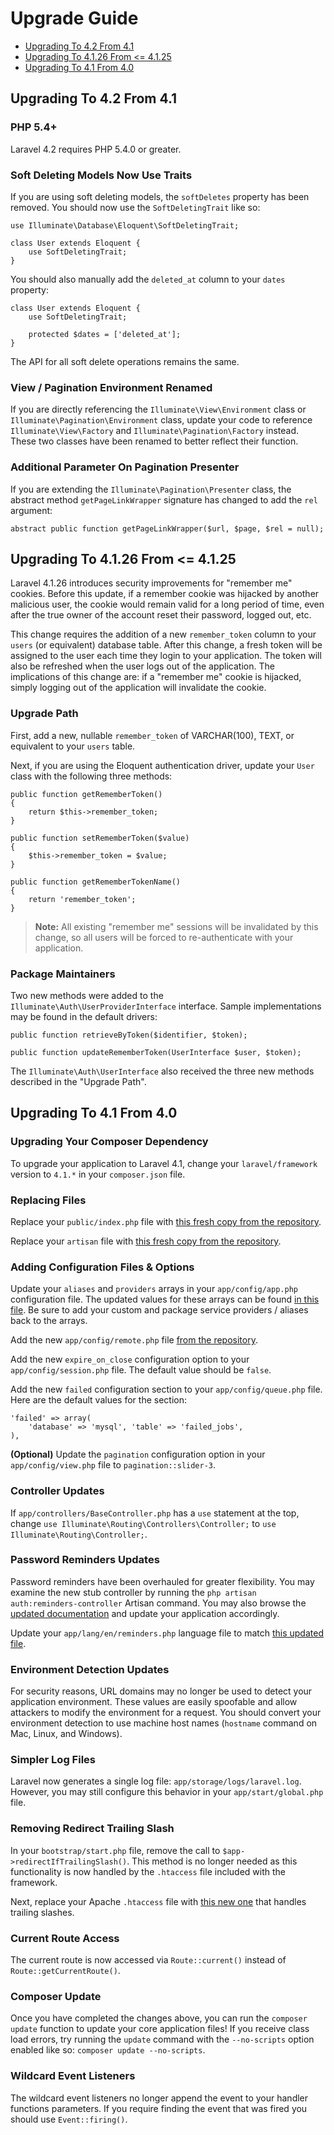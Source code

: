 # Upgrade Guide

- [Upgrading To 4.2 From 4.1](#upgrade-4.2)
- [Upgrading To 4.1.26 From <= 4.1.25](#upgrade-4.1.26)
- [Upgrading To 4.1 From 4.0](#upgrade-4.1)

<a name="upgrade-4.2"></a>
## Upgrading To 4.2 From 4.1

### PHP 5.4+

Laravel 4.2 requires PHP 5.4.0 or greater.

### Soft Deleting Models Now Use Traits

If you are using soft deleting models, the `softDeletes` property has been removed. You should now use the `SoftDeletingTrait` like so:

	use Illuminate\Database\Eloquent\SoftDeletingTrait;

	class User extends Eloquent {
		use SoftDeletingTrait;
	}

You should also manually add the `deleted_at` column to your `dates` property:

	class User extends Eloquent {
		use SoftDeletingTrait;

		protected $dates = ['deleted_at'];
	}

The API for all soft delete operations remains the same.

### View / Pagination Environment Renamed

If you are directly referencing the `Illuminate\View\Environment` class or `Illuminate\Pagination\Environment` class, update your code to reference `Illuminate\View\Factory` and `Illuminate\Pagination\Factory` instead. These two classes have been renamed to better reflect their function.

### Additional Parameter On Pagination Presenter

If you are extending the `Illuminate\Pagination\Presenter` class, the abstract method `getPageLinkWrapper` signature has changed to add the `rel` argument:

	abstract public function getPageLinkWrapper($url, $page, $rel = null);

<a name="upgrade-4.1.26"></a>
## Upgrading To 4.1.26 From <= 4.1.25

Laravel 4.1.26 introduces security improvements for "remember me" cookies. Before this update, if a remember cookie was hijacked by another malicious user, the cookie would remain valid for a long period of time, even after the true owner of the account reset their password, logged out, etc.

This change requires the addition of a new `remember_token` column to your `users` (or equivalent) database table. After this change, a fresh token will be assigned to the user each time they login to your application. The token will also be refreshed when the user logs out of the application. The implications of this change are: if a "remember me" cookie is hijacked, simply logging out of the application will invalidate the cookie.

### Upgrade Path

First, add a new, nullable `remember_token` of VARCHAR(100), TEXT, or equivalent to your `users` table.

Next, if you are using the Eloquent authentication driver, update your `User` class with the following three methods:

	public function getRememberToken()
	{
		return $this->remember_token;
	}

	public function setRememberToken($value)
	{
		$this->remember_token = $value;
	}

	public function getRememberTokenName()
	{
		return 'remember_token';
	}

> **Note:** All existing "remember me" sessions will be invalidated by this change, so all users will be forced to re-authenticate with your application.

### Package Maintainers

Two new methods were added to the `Illuminate\Auth\UserProviderInterface` interface. Sample implementations may be found in the default drivers:

	public function retrieveByToken($identifier, $token);

	public function updateRememberToken(UserInterface $user, $token);

The `Illuminate\Auth\UserInterface` also received the three new methods described in the "Upgrade Path".

<a name="upgrade-4.1"></a>
## Upgrading To 4.1 From 4.0

### Upgrading Your Composer Dependency

To upgrade your application to Laravel 4.1, change your `laravel/framework` version to `4.1.*` in your `composer.json` file.

### Replacing Files

Replace your `public/index.php` file with [this fresh copy from the repository](https://github.com/laravel/laravel/blob/master/public/index.php).

Replace your `artisan` file with [this fresh copy from the repository](https://github.com/laravel/laravel/blob/master/artisan).

### Adding Configuration Files & Options

Update your `aliases` and `providers` arrays in your `app/config/app.php` configuration file. The updated values for these arrays can be found [in this file](https://github.com/laravel/laravel/blob/master/app/config/app.php). Be sure to add your custom and package service providers / aliases back to the arrays.

Add the new `app/config/remote.php` file [from the repository](https://github.com/laravel/laravel/blob/master/app/config/remote.php).

Add the new `expire_on_close` configuration option to your `app/config/session.php` file. The default value should be `false`.

Add the new `failed` configuration section to your `app/config/queue.php` file. Here are the default values for the section:

	'failed' => array(
		'database' => 'mysql', 'table' => 'failed_jobs',
	),

**(Optional)** Update the `pagination` configuration option in your `app/config/view.php` file to `pagination::slider-3`.

### Controller Updates

If `app/controllers/BaseController.php` has a `use` statement at the top, change `use Illuminate\Routing\Controllers\Controller;` to `use Illuminate\Routing\Controller;`.

### Password Reminders Updates

Password reminders have been overhauled for greater flexibility. You may examine the new stub controller by running the `php artisan auth:reminders-controller` Artisan command. You may also browse the [updated documentation](/docs/security#password-reminders-and-reset) and update your application accordingly.

Update your `app/lang/en/reminders.php` language file to match [this updated file](https://github.com/laravel/laravel/blob/master/app/lang/en/reminders.php).

### Environment Detection Updates

For security reasons, URL domains may no longer be used to detect your application environment. These values are easily spoofable and allow attackers to modify the environment for a request. You should convert your environment detection to use machine host names (`hostname` command on Mac, Linux, and Windows).

### Simpler Log Files

Laravel now generates a single log file: `app/storage/logs/laravel.log`. However, you may still configure this behavior in your `app/start/global.php` file.

### Removing Redirect Trailing Slash

In your `bootstrap/start.php` file, remove the call to `$app->redirectIfTrailingSlash()`. This method is no longer needed as this functionality is now handled by the `.htaccess` file included with the framework.

Next, replace your Apache `.htaccess` file with [this new one](https://github.com/laravel/laravel/blob/master/public/.htaccess) that handles trailing slashes.

### Current Route Access

The current route is now accessed via `Route::current()` instead of `Route::getCurrentRoute()`.

### Composer Update

Once you have completed the changes above, you can run the `composer update` function to update your core application files! If you receive class load errors, try running the `update` command with the `--no-scripts` option enabled like so: `composer update --no-scripts`.

### Wildcard Event Listeners

The wildcard event listeners no longer append the event to your handler functions parameters. If you require finding the event that was fired you should use `Event::firing()`.
